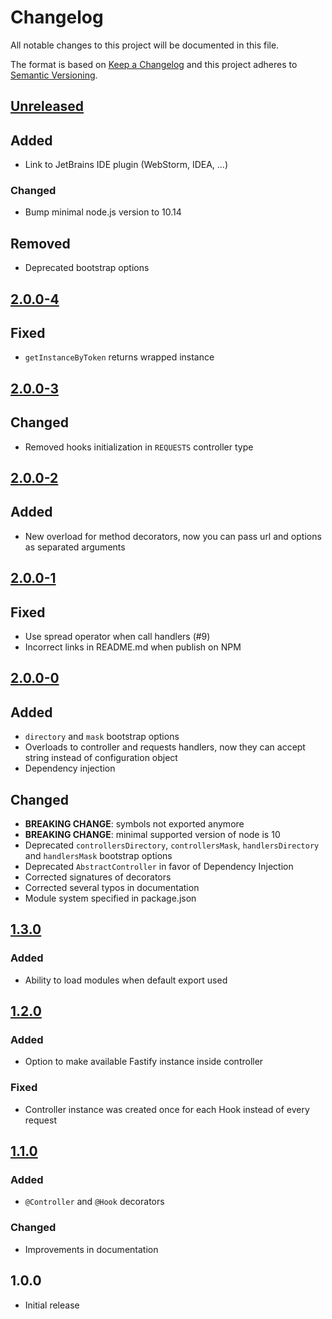 # Changelog
All notable changes to this project will be documented in this file.

The format is based on [Keep a Changelog](https://keepachangelog.com/en/1.0.0/)
and this project adheres to [Semantic Versioning](https://semver.org/spec/v2.0.0.html).

## [Unreleased]
## Added
- Link to JetBrains IDE plugin (WebStorm, IDEA, ...)

### Changed
- Bump minimal node.js version to 10.14

## Removed
- Deprecated bootstrap options

## [2.0.0-4]
## Fixed
- `getInstanceByToken` returns wrapped instance

## [2.0.0-3]
## Changed
- Removed hooks initialization in `REQUESTS` controller type

## [2.0.0-2]
## Added
- New overload for method decorators, now you can pass url and options as separated arguments

## [2.0.0-1]
## Fixed
- Use spread operator when call handlers (#9)
- Incorrect links in README.md when publish on NPM

## [2.0.0-0]
## Added
- `directory` and `mask` bootstrap options
- Overloads to controller and requests handlers, now they can accept string instead of configuration object
- Dependency injection

## Changed
- **BREAKING CHANGE**: symbols not exported anymore
- **BREAKING CHANGE**: minimal supported version of node is 10
- Deprecated `controllersDirectory`, `controllersMask`, `handlersDirectory` and `handlersMask` bootstrap options
- Deprecated `AbstractController` in favor of Dependency Injection
- Corrected signatures of decorators
- Corrected several typos in documentation
- Module system specified in package.json

## [1.3.0]
### Added
- Ability to load modules when default export used

## [1.2.0]
### Added
- Option to make available Fastify instance inside controller

### Fixed
- Controller instance was created once for each Hook instead of every request

## [1.1.0]
### Added
- `@Controller` and `@Hook` decorators

### Changed
- Improvements in documentation

## 1.0.0
- Initial release

[Unreleased]: https://github.com/L2jLiga/fastify-decorators/compare/v2.0.0-4...HEAD
[2.0.0-4]: https://github.com/L2jLiga/fastify-decorators/compare/v2.0.0-3...v2.0.0-4
[2.0.0-3]: https://github.com/L2jLiga/fastify-decorators/compare/v2.0.0-2...v2.0.0-3
[2.0.0-2]: https://github.com/L2jLiga/fastify-decorators/compare/v2.0.0-1...v2.0.0-2
[2.0.0-1]: https://github.com/L2jLiga/fastify-decorators/compare/v2.0.0-0...v2.0.0-1
[2.0.0-0]: https://github.com/L2jLiga/fastify-decorators/compare/v1.3.0...v2.0.0-0
[1.3.0]: https://github.com/L2jLiga/fastify-decorators/compare/v1.2.0...v1.3.0
[1.2.0]: https://github.com/L2jLiga/fastify-decorators/compare/v1.1.0...v1.2.0
[1.1.0]: https://github.com/L2jLiga/fastify-decorators/compare/v1.0.0...v1.1.0
